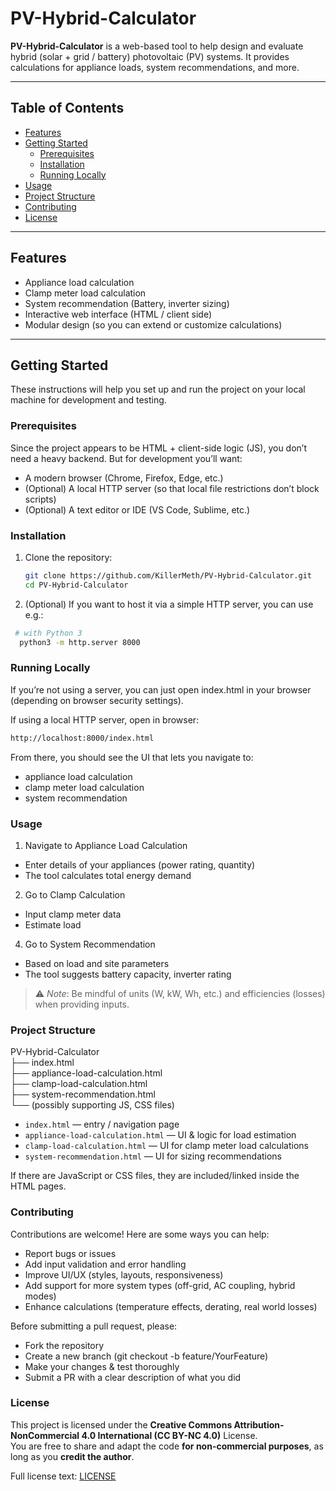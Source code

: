 # PV-Hybrid-Calculator

**PV-Hybrid-Calculator** is a web-based tool to help design and evaluate hybrid (solar + grid / battery) photovoltaic (PV) systems. It provides calculations for appliance loads, system recommendations, and more.

---

## Table of Contents

- [Features](#features)  
- [Getting Started](#getting-started)  
  - [Prerequisites](#prerequisites)  
  - [Installation](#installation)  
  - [Running Locally](#running-locally)  
- [Usage](#usage)  
- [Project Structure](#project-structure)  
- [Contributing](#contributing)  
- [License](#license)  

---

## Features

- Appliance load calculation  
- Clamp meter load calculation  
- System recommendation (Battery, inverter sizing)  
- Interactive web interface (HTML / client side)  
- Modular design (so you can extend or customize calculations)

---

## Getting Started

These instructions will help you set up and run the project on your local machine for development and testing.

### Prerequisites

Since the project appears to be HTML + client-side logic (JS), you don’t need a heavy backend. But for development you’ll want:

- A modern browser (Chrome, Firefox, Edge, etc.)  
- (Optional) A local HTTP server (so that local file restrictions don’t block scripts)  
- (Optional) A text editor or IDE (VS Code, Sublime, etc.)

### Installation

1. Clone the repository:

   ```bash
   git clone https://github.com/KillerMeth/PV-Hybrid-Calculator.git
   cd PV-Hybrid-Calculator

2. (Optional) If you want to host it via a simple HTTP server, you can use e.g.:
  ```bash
   # with Python 3
    python3 -m http.server 8000
  ````
### Running Locally

If you’re not using a server, you can just open index.html in your browser (depending on browser security settings).

If using a local HTTP server, open in browser:
````bash
http://localhost:8000/index.html
````
From there, you should see the UI that lets you navigate to:
- appliance load calculation
- clamp meter load calculation
- system recommendation

### Usage
1. Navigate to Appliance Load Calculation
  - Enter details of your appliances (power rating, quantity)
  - The tool calculates total energy demand
2. Go to Clamp Calculation
  - Input clamp meter data
  - Estimate load
4. Go to System Recommendation
  - Based on load and site parameters
  - The tool suggests battery capacity, inverter rating

> ⚠️ _Note_: Be mindful of units (W, kW, Wh, etc.) and efficiencies (losses) when providing inputs.

### Project Structure

PV-Hybrid-Calculator\
├── index.html\
├── appliance-load-calculation.html\
├── clamp-load-calculation.html\
├── system-recommendation.html\
└── (possibly supporting JS, CSS files)
- `index.html` — entry / navigation page
- `appliance-load-calculation.html` — UI & logic for load estimation
- `clamp-load-calculation.html` — UI for clamp meter load calculations
- `system-recommendation.html` — UI for sizing recommendations

If there are JavaScript or CSS files, they are included/linked inside the HTML pages.

### Contributing

Contributions are welcome! Here are some ways you can help:
- Report bugs or issues
- Add input validation and error handling
- Improve UI/UX (styles, layouts, responsiveness)
- Add support for more system types (off-grid, AC coupling, hybrid modes)
- Enhance calculations (temperature effects, derating, real world losses)

Before submitting a pull request, please:
- Fork the repository
- Create a new branch (git checkout -b feature/YourFeature)
- Make your changes & test thoroughly
- Submit a PR with a clear description of what you did

### License

This project is licensed under the **Creative Commons Attribution-NonCommercial 4.0 International (CC BY-NC 4.0)** License.  
You are free to share and adapt the code **for non-commercial purposes**, as long as you **credit the author**.  

Full license text: [LICENSE](./LICENSE.md)

